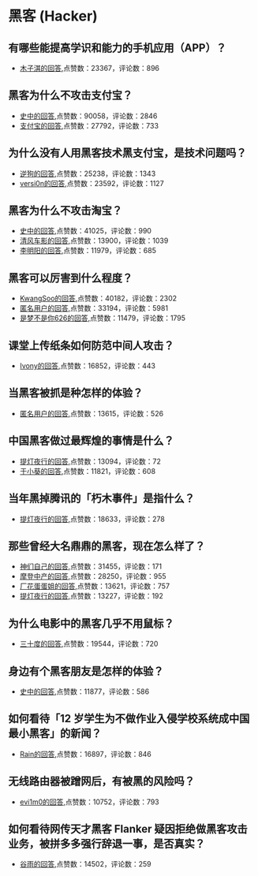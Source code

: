 #  黑客 (Hacker) 
## 有哪些能提高学识和能力的手机应用（APP）？
- [木子淇的回答](https://www.zhihu.com/question/27265761/answer/559255146),点赞数：23367，评论数：896
## 黑客为什么不攻击支付宝？
- [史中的回答](https://www.zhihu.com/question/313917591/answer/609893272),点赞数：90058，评论数：2846
- [支付宝的回答](https://www.zhihu.com/question/313917591/answer/613729458),点赞数：27792，评论数：733
## 为什么没有人用黑客技术黑支付宝，是技术问题吗？
- [逆狗的回答](https://www.zhihu.com/question/264494016/answer/285277856),点赞数：25238，评论数：1343
- [versi0n的回答](https://www.zhihu.com/question/264494016/answer/285774098),点赞数：23592，评论数：1127
## 黑客为什么不攻击淘宝？
- [史中的回答](https://www.zhihu.com/question/21124257/answer/1120565182),点赞数：41025，评论数：990
- [清风车影的回答](https://www.zhihu.com/question/21124257/answer/241368820),点赞数：13900，评论数：1039
- [李明阳的回答](https://www.zhihu.com/question/21124257/answer/243333793),点赞数：11979，评论数：685
## 黑客可以厉害到什么程度？
- [KwangSoo的回答](https://www.zhihu.com/question/264331588/answer/281413545),点赞数：40182，评论数：2302
- [匿名用户的回答](https://www.zhihu.com/question/264331588/answer/770293097),点赞数：33194，评论数：5981
- [是梦不是你626的回答](https://www.zhihu.com/question/264331588/answer/334626407),点赞数：11479，评论数：1795
## 课堂上传纸条如何防范中间人攻击？
- [Ivony的回答](https://www.zhihu.com/question/22558998/answer/21803111),点赞数：16852，评论数：443
## 当黑客被抓是种怎样的体验？
- [匿名用户的回答](https://www.zhihu.com/question/396086539/answer/1282437803),点赞数：13615，评论数：526
## 中国黑客做过最辉煌的事情是什么？
- [提灯夜行的回答](https://www.zhihu.com/question/47712394/answer/1451311807),点赞数：13094，评论数：72
- [于小葵的回答](https://www.zhihu.com/question/47712394/answer/462090823),点赞数：11821，评论数：608
## 当年黑掉腾讯的「朽木事件」是指什么？
- [提灯夜行的回答](https://www.zhihu.com/question/282311040/answer/1476583103),点赞数：18633，评论数：278
## 那些曾经大名鼎鼎的黑客，现在怎么样了？
- [神们自己的回答](https://www.zhihu.com/question/31425611/answer/628914063),点赞数：31455，评论数：171
- [摩登中产的回答](https://www.zhihu.com/question/31425611/answer/657608400),点赞数：28250，评论数：955
- [厂花蛋蛋姐的回答](https://www.zhihu.com/question/31425611/answer/77866886),点赞数：13621，评论数：757
- [提灯夜行的回答](https://www.zhihu.com/question/31425611/answer/1451278450),点赞数：13227，评论数：192
## 为什么电影中的黑客几乎不用鼠标？
- [三十度的回答](https://www.zhihu.com/question/19812150/answer/416817364),点赞数：19544，评论数：720
## 身边有个黑客朋友是怎样的体验？
- [史中的回答](https://www.zhihu.com/question/271704330/answer/732252919),点赞数：11877，评论数：586
## 如何看待「12 岁学生为不做作业入侵学校系统成中国最小黑客」的新闻？
- [Rain的回答](https://www.zhihu.com/question/25543966/answer/31088585),点赞数：16897，评论数：846
## 无线路由器被蹭网后，有被黑的风险吗？
- [evi1m0的回答](https://www.zhihu.com/question/23061570/answer/23490469),点赞数：10752，评论数：793
## 如何看待网传天才黑客 Flanker 疑因拒绝做黑客攻击业务，被拼多多强行辞退一事，是否真实？
- [谷雨的回答](https://www.zhihu.com/question/438854645/answer/1672787309),点赞数：14502，评论数：259
